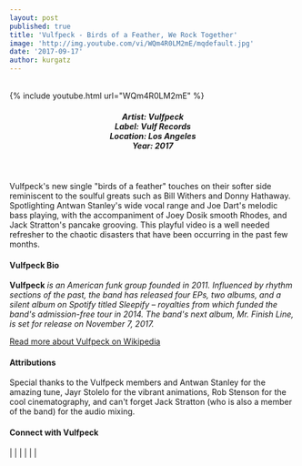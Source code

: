 ```yaml
---
layout: post
published: true
title: 'Vulfpeck - Birds of a Feather, We Rock Together'
image: 'http://img.youtube.com/vi/WQm4R0LM2mE/mqdefault.jpg'
date: '2017-09-17'
author: kurgatz
---
```

<br />
{% include youtube.html url="WQm4R0LM2mE" %} 
<br>
<h5 style="text-align: center;">
Artist: Vulfpeck <br>
Label: Vulf Records <br>
Location: Los Angeles <br>
Year: 2017
</h5>
<br>

Vulfpeck's new single "birds of a feather" touches on their softer side reminiscent to the soulful greats such as Bill Withers and Donny Hathaway. Spotlighting Antwan Stanley's wide vocal range and Joe Dart's melodic bass playing, with the accompaniment of Joey Dosik smooth Rhodes, and Jack Stratton's pancake grooving. This playful video  is a well needed refresher to the chaotic disasters  that have been occurring in the past few months. 

#### Vulfpeck Bio

**Vulfpeck** *is an American funk group founded in 2011. Influenced by rhythm sections of the past, the band has released four EPs, two albums, and a silent album on Spotify titled Sleepify – royalties from which funded the band's admission-free tour in 2014. The band's next album, Mr. Finish Line, is set for release on November 7, 2017.*

<a href="https://en.wikipedia.org/wiki/Vulfpeck" target="_blank">Read more about Vulfpeck on Wikipedia</a>

#### Attributions

Special thanks to the Vulfpeck members and Antwan Stanley for the amazing tune, Jayr Stolelo for the vibrant animations, Rob Stenson for the cool cinematography, and can't forget Jack Stratton (who is also a member of the band) for the audio mixing.

#### Connect with Vulfpeck

<a class="fa fa-globe" href="https://vulfpeck.com/" target="_blank"></a> | 
<a class="fa fa-bandcamp" href="https://vulfpeck.bandcamp.com/" target="_blank"></a> | 
<a class="fa fa-facebook" href="https://www.facebook.com/vulfpeck" target="_blank"></a> | 
<a class="fa fa-instagram" href="https://www.instagram.com/vulfpeck" target="_blank"></a> | 
<a class="fa fa-soundcloud" href="https://soundcloud.com/vulfpeck" target="_blank"></a> | 
<a class="fa fa-twitter" href="https://twitter.com/vulfpeck" target="_blank"></a> | 
<a class="fa fa-youtube" href="https://www.youtube.com/channel/UCtWuB1D_E3mcyYThA9iKggQ" target="_blank"></a>
